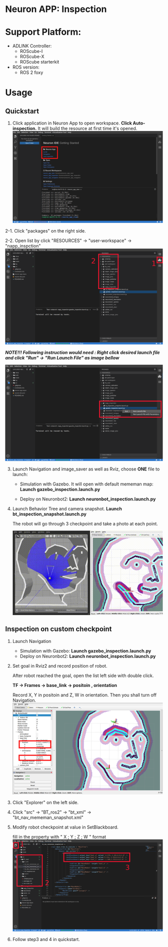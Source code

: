 # Neuron APP: Inspection

# Support Platform:

* ADLINK Controller:
  - ROScube-I
  - ROScube-X
  - ROScube starterkit
* ROS version:
  - ROS 2 foxy

# Usage

## Quickstart

1. Click application in Neuron App to open workspace. **Click Auto-inspection.**  It will build the resource at first time it's opened.
     ![](readme_resource/open_app.png)
   
2-1. Click "packages" on the right side.

2-2. Open list by click "RESOURCES" -> "user-workspace" -> "napp_inspction"
     ![](readme_resource/click_resource_inspec.png)
     

***NOTE!!! Following instruction would need : Right click desired launch file and click "Run" -> "Run Launch File" as image bellow***

   ![](readme_resource/launch_inspec.png)
     

3. Launch Navigation and image_saver as well as Rviz, choose **ONE**  file to launch: 

    * Simulation with Gazebo. It will open with default mememan map: **Launch gazebo_inspection.launch.py**

    * Deploy on Neuronbot2: **Launch neuronbot_inspection.launch.py**

4. Launch Behavior Tree and camera snapshot. **Launch bt_inspection_snapshot.launch.py**

    The robot will go through 3 checkpoint and take a photo at each point.

    ![](readme_resource/bt_demo.gif)
    
 ## Inspection on custom checkpoint

1. Launch Navigation 

    * Simulation with Gazebo: **Launch gazebo_inspection.launch.py**
    * Deploy on Neuronbot2: **Launch neuronbot_inspection.launch.py**

2. Set goal in Rviz2 and record position of robot.

    After robot reached the goal, open the list left side with double click.
   
   **TF -> Frames -> base_link -> positoin , orientation**
   
   Record X, Y in positoin and Z, W in orientation. Then you shall turn off Navigation.
   ![](readme_resource/inspect_rviz.png)


4. Click "Explorer" on the left side.
5. Click "src" -> "BT_ros2" -> "bt_xml" -> "bt_nav_mememan_snapshot.xml"
6. Modify robot checkpoint at value in SetBlackboard.

   fill in the property with " X ; Y ; Z ; W " format
   ![](readme_resource/modify_point.png)

7. Follow step3 and 4 in quickstart.
